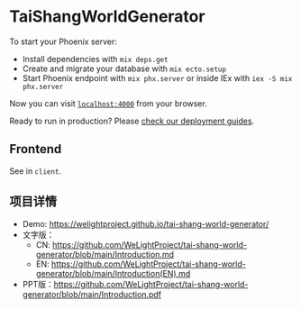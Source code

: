 # TaiShangWorldGenerator

To start your Phoenix server:

  * Install dependencies with `mix deps.get`
  * Create and migrate your database with `mix ecto.setup`
  * Start Phoenix endpoint with `mix phx.server` or inside IEx with `iex -S mix phx.server`

Now you can visit [`localhost:4000`](http://localhost:4000) from your browser.

Ready to run in production? Please [check our deployment guides](https://hexdocs.pm/phoenix/deployment.html).

## Frontend

See in `client`.

## 项目详情

 * Demo: https://welightproject.github.io/tai-shang-world-generator/
 * 文字版：
     * CN: https://github.com/WeLightProject/tai-shang-world-generator/blob/main/Introduction.md
     * EN: https://github.com/WeLightProject/tai-shang-world-generator/blob/main/Introduction(EN).md
 * PPT版：https://github.com/WeLightProject/tai-shang-world-generator/blob/main/Introduction.pdf
